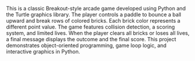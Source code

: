 This is a classic Breakout-style arcade game developed using Python and the Turtle graphics library. The player controls a paddle to bounce a ball upward and break rows of colored bricks. Each brick color represents a different point value. The game features collision detection, a scoring system, and limited lives. When the player clears all bricks or loses all lives, a final message displays the outcome and the final score. This project demonstrates object-oriented programming, game loop logic, and interactive graphics in Python.
